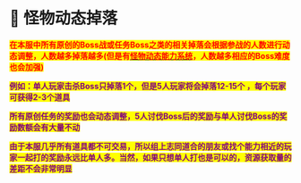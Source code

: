 # 🎀 怪物动态掉落

<mark style="color:red;">**在本服中所有原创的Boss战或任务Boss之类的相关掉落会根据参战的人数进行动态调整，人数越多掉落越多(但是有**</mark>[<mark style="color:red;">**怪物动态能力系统**</mark>](guai-wu-dong-tai-neng-li-xi-tong.md)<mark style="color:red;">**，人数越多相应的Boss难度也会加强)**</mark>

<mark style="color:purple;">**例如：单人玩家击杀Boss只掉落1个，但是5人玩家将会掉落12-15个 ，每个玩家可获得2-3个道具**</mark>

<mark style="color:purple;">**所有原创任务的奖励也会动态调整，5人讨伐Boss后的奖励与单人讨伐Boss的奖励数额会有大量不动**</mark>

<mark style="color:purple;">**由于本服几乎所有道具都不可交易，所以组上志同道合的朋友或找个能力相近的玩家一起打的奖励永远比单人多。当然，如果只想单人打也是可以的，资源获取量的差距不会非常明显**</mark>
